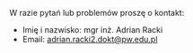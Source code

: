 W razie pytań lub problemów proszę o kontakt:
- Imię i nazwisko: mgr inż. Adrian Racki
- Email: adrian.racki2.dokt@pw.edu.pl